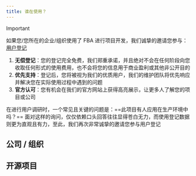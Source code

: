 ```yaml
---
title: 谁在使用？
---
```


> [!IMPORTANT]
> 如果您/您所在的企业/组织使用了 FBA
> 进行项目开发，我们诚挚的邀请您参与：[用户登记](https://github.com/fastapi-practices/fastapi_best_architecture/issues/477)
>
> 1. **无偿登记**：您的登记完全免费，我们郑重承诺，并且绝对不会在任何阶段向您收取任何形式的使用费用，也不会将您的信息用于商业盈利或其他非公开目的
> 2. **优先支持**：登记后，您将被视为我们的优质用户，我们的维护团队将优先响应并解决您在实际使用过程中遇到的问题
> 3. **官方认可**：您有机会在我们的官方网站上获得高亮展示，让更多人了解您的项目或公司
>
> 在进行用户调研时，一个常见且关键的问题是：==此项目有人应用在生产环境中吗？==
> 面对这样的询问，仅仅依赖口头回答往往显得苍白无力，而使用登记数据则更为直观且有力，至此，我们再次非常诚挚的邀请您参与用户登记

## 公司 / 组织

<CardGrid>
  <ImageCard
    image="https://wu-clan.github.io/picx-images-hosting/fba.png"
    title="FBA"
    description="基于 FastAPI 框架的前后端分离中后台解决方案，遵循伪三层架构设计， 支持 Python 3.10 及以上版本"
    href="https://fastapi-practices.github.io/fastapi_best_architecture_docs/"
  />
</CardGrid>

## 开源项目

<CardGrid>
  <LinkCard icon="https://wu-clan.github.io/picx-images-hosting/logo/fba.png" title="fastapi_sqlalchemy_mysql" href="https://github.com/wu-clan/fastapi_sqlalchemy_mysql" description="fastapi + pydantic-v2 + sqlalchemy 2.0 + alembic + mysql + redis" />
</CardGrid>
